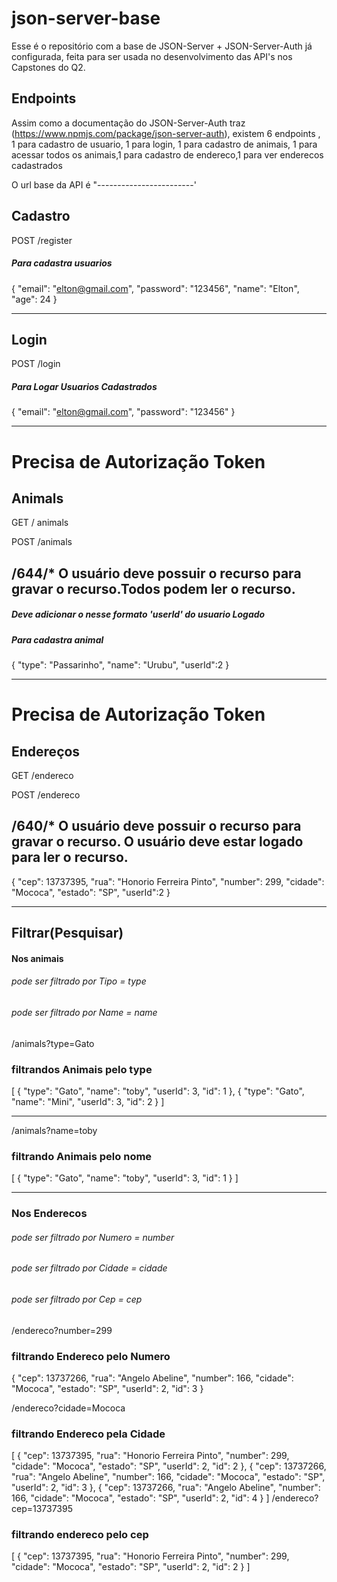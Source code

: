 # json-server-base

Esse é o repositório com a base de JSON-Server + JSON-Server-Auth já configurada, feita para ser usada no desenvolvimento das API's nos Capstones do Q2.

## Endpoints

Assim como a documentação do JSON-Server-Auth traz (https://www.npmjs.com/package/json-server-auth), existem 6 endpoints , 1  para cadastro de usuario, 1 para login, 1 para cadastro de animais, 1 para acessar todos os animais,1 para cadastro de endereco,1 para ver enderecos cadastrados

O url base da API é "------------------------'


## Cadastro
POST /register <br/>
##### Para cadastra usuarios
{
	"email": "elton@gmail.com",
	"password": "123456",
	"name": "Elton",
	"age": 24
}
****************************************

## Login
POST /login <br/>
##### Para Logar Usuarios Cadastrados
{
	"email": "elton@gmail.com",
	"password": "123456"
}

*********************************************
# Precisa de Autorização Token
## Animals
GET / animals <br/>

POST /animals <br/>

## /644/*	O usuário deve possuir o recurso para gravar o recurso.Todos podem ler o recurso.

##### Deve adicionar o nesse formato 'userId'  do usuario Logado
##### Para cadastra animal
{
	"type": "Passarinho",
	"name": "Urubu",
	"userId":2
}

*******************************************
# Precisa de Autorização Token
## Endereços
GET /endereco <br/>

POST /endereco <br/>
 
 ## /640/*	O usuário deve possuir o recurso para gravar o recurso. O usuário deve estar logado para ler o recurso.
{
	"cep": 13737395,
	"rua": "Honorio Ferreira Pinto",
	"number": 299,
	"cidade": "Mococa",
	"estado": "SP",
	"userId":2
}
**************************************

## Filtrar(Pesquisar)

#### Nos animais <br/>
###### pode ser filtrado por Tipo = type
###### pode ser filtrado por Name = name
/animals?type=Gato <br/>

### filtrandos Animais pelo type
[
  {
    "type": "Gato",
    "name": "toby",
    "userId": 3,
    "id": 1
  },
  {
    "type": "Gato",
    "name": "Mini",
    "userId": 3,
    "id": 2
  }
]

****************************************************
/animals?name=toby <br/>
### filtrando Animais pelo nome
[
  {
    "type": "Gato",
    "name": "toby",
    "userId": 3,
    "id": 1
  }
]
*******************************************

### Nos Enderecos <br/>
###### pode ser filtrado por Numero = number
###### pode ser filtrado por Cidade = cidade
###### pode ser filtrado por Cep = cep

/endereco?number=299 <br/>

### filtrando Endereco pelo Numero
{
  "cep": 13737266,
  "rua": "Angelo Abeline",
  "number": 166,
  "cidade": "Mococa",
  "estado": "SP",
  "userId": 2,
  "id": 3
}

/endereco?cidade=Mococa <br/>
### filtrando Endereco pela Cidade
[
  {
    "cep": 13737395,
    "rua": "Honorio Ferreira Pinto",
    "number": 299,
    "cidade": "Mococa",
    "estado": "SP",
    "userId": 2,
    "id": 2
  },
  {
    "cep": 13737266,
    "rua": "Angelo Abeline",
    "number": 166,
    "cidade": "Mococa",
    "estado": "SP",
    "userId": 2,
    "id": 3
  },
  {
    "cep": 13737266,
    "rua": "Angelo Abeline",
    "number": 166,
    "cidade": "Mococa",
    "estado": "SP",
    "userId": 2,
    "id": 4
  }
]
/endereco?cep=13737395 <br/>
### filtrando endereco pelo cep
[
  {
    "cep": 13737395,
    "rua": "Honorio Ferreira Pinto",
    "number": 299,
    "cidade": "Mococa",
    "estado": "SP",
    "userId": 2,
    "id": 2
  }
]
